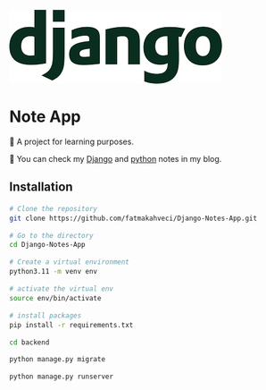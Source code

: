 ![header.png](header.png)

# Note App

🎯 A project for learning purposes.

🦦 You can check my [Django](https://fatmakahveci.com/coding/django/) and [python](https://fatmakahveci.com/python-note/) notes in my blog.

## Installation

```bash
# Clone the repository
git clone https://github.com/fatmakahveci/Django-Notes-App.git
```

```bash
# Go to the directory
cd Django-Notes-App
```

```bash
# Create a virtual environment
python3.11 -m venv env
```

```bash
# activate the virtual env
source env/bin/activate
```

```bash
# install packages
pip install -r requirements.txt
```

```bash
cd backend
```

```bash
python manage.py migrate
```

```bash
python manage.py runserver
```
